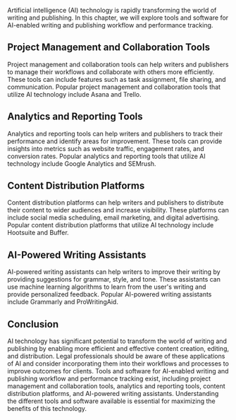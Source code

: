 

Artificial intelligence (AI) technology is rapidly transforming the world of writing and publishing. In this chapter, we will explore tools and software for AI-enabled writing and publishing workflow and performance tracking.

Project Management and Collaboration Tools
------------------------------------------

Project management and collaboration tools can help writers and publishers to manage their workflows and collaborate with others more efficiently. These tools can include features such as task assignment, file sharing, and communication. Popular project management and collaboration tools that utilize AI technology include Asana and Trello.

Analytics and Reporting Tools
-----------------------------

Analytics and reporting tools can help writers and publishers to track their performance and identify areas for improvement. These tools can provide insights into metrics such as website traffic, engagement rates, and conversion rates. Popular analytics and reporting tools that utilize AI technology include Google Analytics and SEMrush.

Content Distribution Platforms
------------------------------

Content distribution platforms can help writers and publishers to distribute their content to wider audiences and increase visibility. These platforms can include social media scheduling, email marketing, and digital advertising. Popular content distribution platforms that utilize AI technology include Hootsuite and Buffer.

AI-Powered Writing Assistants
-----------------------------

AI-powered writing assistants can help writers to improve their writing by providing suggestions for grammar, style, and tone. These assistants can use machine learning algorithms to learn from the user's writing and provide personalized feedback. Popular AI-powered writing assistants include Grammarly and ProWritingAid.

Conclusion
----------

AI technology has significant potential to transform the world of writing and publishing by enabling more efficient and effective content creation, editing, and distribution. Legal professionals should be aware of these applications of AI and consider incorporating them into their workflows and processes to improve outcomes for clients. Tools and software for AI-enabled writing and publishing workflow and performance tracking exist, including project management and collaboration tools, analytics and reporting tools, content distribution platforms, and AI-powered writing assistants. Understanding the different tools and software available is essential for maximizing the benefits of this technology.
